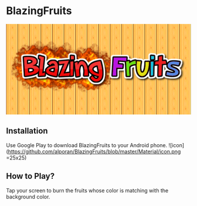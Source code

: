 # BlazingFruits
![title](https://github.com/alporan/BlazingFruits/blob/master/Material/title2.png)
## Installation
Use Google Play to download BlazingFruits to your Android phone.
![icon](https://github.com/alporan/BlazingFruits/blob/master/Material/icon.png =25x25)
## How to Play?
Tap your screen to burn the fruits whose color is matching with the background color.
